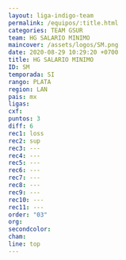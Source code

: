 ```yaml
---
layout: liga-indigo-team
permalink: /equipos/:title.html
categories: TEAM GSUR
team: HG SALARIO MINIMO
maincover: /assets/logos/SM.png
date: 2020-08-29 10:29:20 +0700
title: HG SALARIO MINIMO
ID: SM
temporada: SI
rango: PLATA
region: LAN
pais: mx
ligas: 
cxf: 
puntos: 3
diff: 6
rec1: loss
rec2: sup
rec3: ---
rec4: ---
rec5: ---
rec6: ---
rec7: ---
rec8: ---
rec9: ---
rec10: ---
rec11: ---
order: "03"
org: 
secondcolor: 
cham: 
line: top
---
```

